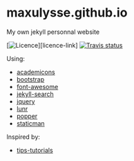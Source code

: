 # maxulysse.github.io
My own jekyll personnal website

[![Licence][licence-badge]][licence-link] [![Travis status][travis-badge]][travis-link]

Using:
- [academicons](https://jpswalsh.github.io/academicons/)
- [bootstrap](https://getbootstrap.com/)
- [font-awesome](http://fontawesome.io/)
- [jekyll-search](https://github.com/RishikeshDarandale/jekyll-search)
- [jquery](https://jquery.com/)
- [lunr](https://lunrjs.com/)
- [popper](https://popper.js.org/)
- [staticman](https://staticman.net/)

Inspired by:
- [tips-tutorials](https://github.com/dalanzg/tips-tutorials)

[licence-badge]: https://img.shields.io/github/license/MaxUlysse/maxulysse.github.io.svg
[license-link]: https://github.com/MaxUlysse/maxulysse.github.io/blob/master/LICENSE
[travis-badge]: https://api.travis-ci.org/MaxUlysse/maxulysse.github.io.svg
[travis-link]: https://travis-ci.org/MaxUlysse/maxulysse.github.io
